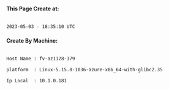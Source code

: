 
   
#### This Page Create at:

```bash

2023-05-03 - 18:35:10 UTC

```

#### Create By Machine:

```bash

Host Name : fv-az1128-379

platform  : Linux-5.15.0-1036-azure-x86_64-with-glibc2.35

Ip Local  : 10.1.0.181

```

